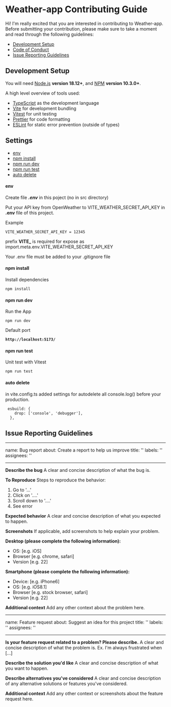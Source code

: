 # Weather-app Contributing Guide

Hi! I'm really excited that you are interested in contributing to Weather-app. Before submitting your contribution, please make sure to take a moment and read through the following guidelines:

- [Development Setup](#development-setup)
- [Code of Conduct](https://github.com/Roman-wdesign/Weather-app/blob/main/CODE_OF_CONDUCT.md)
- [Issue Reporting Guidelines](#issue-reporting-guidelines)

## Development Setup

You will need [Node.js](https://nodejs.org) **version 18.12+**, and [NPM](https://docs.npmjs.com/cli/v10/commands/npm-install) **version 10.3.0+**.

A high level overview of tools used:

- [TypeScript](https://www.typescriptlang.org/) as the development language
- [Vite](https://vitejs.dev/) for development bundling
- [Vitest](https://vitest.dev/) for unit testing
- [Prettier](https://prettier.io/) for code formatting
- [ESLint](https://eslint.org/) for static error prevention (outside of types)

## Settings

- [env](#env)
- [npm install](#npm-install)
- [npm run dev](#npm-run-dev)
- [npm run test](#npm-run-test)
- [auto delete](#auto-delete)

#### env

Create file **_.env_** in this poject (no in src directory)

Put your API key from OpenWeather to VITE_WEATHER_SECRET_API_KEY in
**.env** file of this project.

Example

```
VITE_WEATHER_SECRET_API_KEY = 12345
```

prefix **VITE\_** is required for expose as import.meta.env.VITE_WEATHER_SECRET_API_KEY

Your .env file must be added to your .gitignore file

#### npm install

Install dependencies

```
npm install
```

#### npm run dev

Run the App

```
npm run dev
```

Default port

**`http://localhost:5173/`**

#### npm run test

Unit test with Vitest

```
npm run test
```

#### auto delete

in vite.config.ts added settings for autodelete all console.log() before your production.

```
 esbuild: {
    drop: ['console', 'debugger'],
  },
```

## Issue Reporting Guidelines

---

name: Bug report
about: Create a report to help us improve
title: ''
labels: ''
assignees: ''

---

**Describe the bug**
A clear and concise description of what the bug is.

**To Reproduce**
Steps to reproduce the behavior:

1. Go to '...'
2. Click on '....'
3. Scroll down to '....'
4. See error

**Expected behavior**
A clear and concise description of what you expected to happen.

**Screenshots**
If applicable, add screenshots to help explain your problem.

**Desktop (please complete the following information):**

- OS: [e.g. iOS]
- Browser [e.g. chrome, safari]
- Version [e.g. 22]

**Smartphone (please complete the following information):**

- Device: [e.g. iPhone6]
- OS: [e.g. iOS8.1]
- Browser [e.g. stock browser, safari]
- Version [e.g. 22]

**Additional context**
Add any other context about the problem here.

---

name: Feature request
about: Suggest an idea for this project
title: ''
labels: ''
assignees: ''

---

**Is your feature request related to a problem? Please describe.**
A clear and concise description of what the problem is. Ex. I'm always frustrated when [...]

**Describe the solution you'd like**
A clear and concise description of what you want to happen.

**Describe alternatives you've considered**
A clear and concise description of any alternative solutions or features you've considered.

**Additional context**
Add any other context or screenshots about the feature request here.
